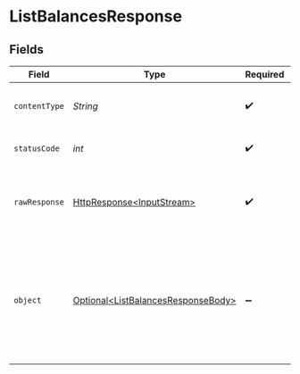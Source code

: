 # ListBalancesResponse


## Fields

| Field                                                                                                                                      | Type                                                                                                                                       | Required                                                                                                                                   | Description                                                                                                                                |
| ------------------------------------------------------------------------------------------------------------------------------------------ | ------------------------------------------------------------------------------------------------------------------------------------------ | ------------------------------------------------------------------------------------------------------------------------------------------ | ------------------------------------------------------------------------------------------------------------------------------------------ |
| `contentType`                                                                                                                              | *String*                                                                                                                                   | :heavy_check_mark:                                                                                                                         | HTTP response content type for this operation                                                                                              |
| `statusCode`                                                                                                                               | *int*                                                                                                                                      | :heavy_check_mark:                                                                                                                         | HTTP response status code for this operation                                                                                               |
| `rawResponse`                                                                                                                              | [HttpResponse\<InputStream>](https://docs.oracle.com/en/java/javase/11/docs/api/java.net.http/java/net/http/HttpResponse.html)             | :heavy_check_mark:                                                                                                                         | Raw HTTP response; suitable for custom response parsing                                                                                    |
| `object`                                                                                                                                   | [Optional\<ListBalancesResponseBody>](../../models/operations/ListBalancesResponseBody.md)                                                 | :heavy_minus_sign:                                                                                                                         | A list of balance objects. For a complete reference of the balance object, refer to the [Get balance endpoint](get-balance) documentation. |